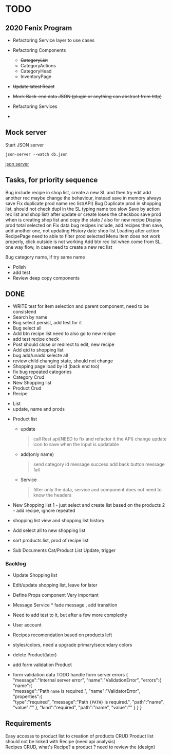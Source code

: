 # TODO

## 2020 Fenix Program

- Refactoring Service layer to use cases
- Refactoring Components
  - ~~CategoryList~~
  - CategoryActions
  - CategoryHead
  - InventoryPage

- ~~Update latest React~~
- ~~Mock Back-end data JSON (plugin or anything can abstract from http)~~
- Refactoring Services
- 
## Mock server

Start JSON server

````
json-server --watch db.json
````

[json server](https://www.npmjs.com/package/json-server)

## Tasks, for priority sequence


Bug include recipe in shop list, create a new SL and then try edit add another rec
    maybe change the behaviour, instead save in memory always save
Fix duplicate prod name rec list(API)
Bug Duplicate prod in shopping list, should not check dupl in the SL
typing name too slow
Save by action rec list and shop list/ after update or create loses the checkbox
save prod when is creating shop list and copy the state / also for new recipe
Display prod total selected on 
Fix data
bug recipes include, add recipes then save, add another one, not updating
History date shop list
Loading after action
RecipePage need to able to filter prod selected
Menu Item does not work properly, 
    click outside is not working
Add btn rec list when come from SL, one way flow, in case need to create a new rec list

Bug category name, if try same name

- Polish
- add test
- Review deep copy components

## DONE 

- WRITE test for item selection and parent component, need to be consistend
- Search by name
- Bug select persist, add test for it
- Bug select all
- Add btn recipe list need to also go to new recipe
- add test recipe check
- Post should close or redirect to edit, new recipe
- Add qtd to shopping list
- bug add/unadd selecte all
- review child changing state, should not change
- Shopping page load by id (back end too)
- fix bug repeated categories
- Category Crud
- New Shopping list
- Product Crud
- Recipe
 * List
 * update, name and prods
 - Product list
     - update
       > call Rest api(NEED to fix and refactor it the API)
       > change update icon to save when the input is updatable
     - add(only name)
        > send category id
        > message success 
        > add back button
        > message fail 
    - Service 
        > filter only the data, service and component does not need to know the headers   
- New Shopping list
    1 - just select and create list based on the products
    2 - add recipe, ignore repeated        
- shopping list view and shopping list history
- Add select all to new shopping list
- sort products list, prod of recipe list

- Sub Documents Cat/Product List
  Update, trigger

### Backlog
  - Update Shopping list
  
  - Edit/update shopping list, leave for later
  - Define Props component Very important 
  - Message Service
        * fade message , add transition  
  - Need to add test to it, but after a few more complexity
  - User account
  - Recipes recomendation based on products left
  - styles/colors, need a upgrade primary/secondary colors
  - delete Product(later)
  - add form validation Product
  - form validation data
            TODO handle form server errors
                {  
                "message":"Internal server error",
                "name":"ValidationError",
                "errors":{  
                    "name":{  
                        "message":"Path `name` is required.",
                        "name":"ValidatorError",
                        "properties":{  
                            "type":"required",
                            "message":"Path `{PATH}` is required.",
                            "path":"name",
                            "value":""
                        },
                        "kind":"required",
                        "path":"name",
                        "value":""
                    }
                }
                }
            
 
 ## Requirements
  Easy accesss to product list to creation of products CRUD
  Product list should not be linked with Recipe (need api analysis)   
  Recipes CRUD, what's Recipe? a product ? need to review the (design)
